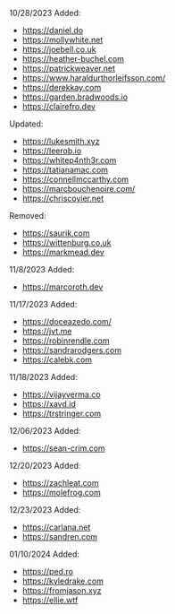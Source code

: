 10/28/2023
Added:
  - https://daniel.do
  - https://mollywhite.net
  - https://joebell.co.uk
  - https://heather-buchel.com
  - https://patrickweaver.net
  - https://www.haraldurthorleifsson.com/
  - https://derekkay.com
  - https://garden.bradwoods.io
  - https://clairefro.dev

Updated:
  - https://lukesmith.xyz
  - https://leerob.io
  - https://whitep4nth3r.com
  - https://tatianamac.com
  - https://connellmccarthy.com
  - https://marcbouchenoire.com/
  - https://chriscoyier.net

Removed:
  - https://saurik.com
  - https://wittenburg.co.uk
  - https://markmead.dev

11/8/2023
Added:
  - https://marcoroth.dev

11/17/2023
Added:
  - https://doceazedo.com/
  - https://jvt.me
  - https://robinrendle.com
  - https://sandrarodgers.com
  - https://calebk.com

11/18/2023
Added:
 - https://vijayverma.co
 - https://xavd.id
 - https://trstringer.com

12/06/2023
Added:
  - https://sean-crim.com

12/20/2023
Added:
  - https://zachleat.com
  - https://molefrog.com

12/23/2023
Added:
  - https://carlana.net
  - https://sandren.com

01/10/2024
Added:
  - https://ped.ro
  - https://kyledrake.com
  - https://fromjason.xyz
  - https://ellie.wtf